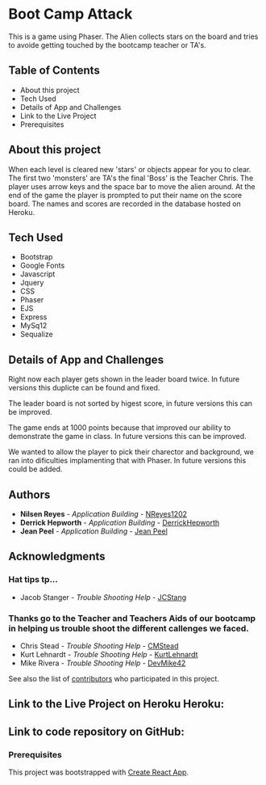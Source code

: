 # Boot Camp Attack

This is a game using Phaser.  The Alien collects stars on the board and tries to avoide getting touched by the bootcamp teacher or TA's.  

## Table of Contents
* About this project
* Tech Used
* Details of App and Challenges
* Link to the Live Project
* Prerequisites


## About this project

When each level is cleared new 'stars' or objects appear for you to clear.  The first two 'monsters' are TA's the final 'Boss' is the Teacher Chris.  The player uses arrow keys and the space bar to move the alien around.  At the end of the game the player is prompted to put their name on the score board.  The names and scores are recorded in the database hosted on Heroku.

## Tech Used
* Bootstrap
* Google Fonts
* Javascript
* Jquery
* CSS
* Phaser
* EJS
* Express
* MySq12
* Sequalize

## Details of App and Challenges

Right now each player gets shown in the leader board twice.  In future versions this duplicte can be found and fixed.

The leader board is not sorted by higest score, in future versions this can be improved.

The game ends at 1000 points because that improved our ability to demonstrate the game in class.  In future versions this can be improved.

We wanted to allow the player to pick their charector and background, we ran into dificulties implamenting that with Phaser.  In future versions this could be added.

## Authors

* **Nilsen Reyes** - *Application Building* - [NReyes1202](https://github.com/nreyes1202)
* **Derrick Hepworth** - *Application Building* - [DerrickHepworth](https://github.com/derrickhepworth)
* **Jean Peel** - *Application Building* - [Jean Peel](https://github.com/JeanPeel)

## Acknowledgments

### Hat tips tp...

* Jacob Stanger -  *Trouble Shooting Help* - [JCStang](https://github.com/jcstang)

### Thanks go to the Teacher and Teachers Aids of our bootcamp in helping us trouble shoot the different callenges we faced.

* Chris Stead -  *Trouble Shooting Help* - [CMStead](https://github.com/cmstead)
* Kurt Lehnardt -  *Trouble Shooting Help* - [KurtLehnardt](https://github.com/KurtLehnardt)
* Mike Rivera -  *Trouble Shooting Help* - [DevMike42](https://github.com/DevMike42)

See also the list of [contributors](https://github.com/nreyes1202/Project-2/graphs/contributors) who participated in this project.

## Link to the Live Project on Heroku Heroku:

## Link to code repository on GitHub: 

### Prerequisites

This project was bootstrapped with [Create React App](https://github.com/facebook/create-react-app).